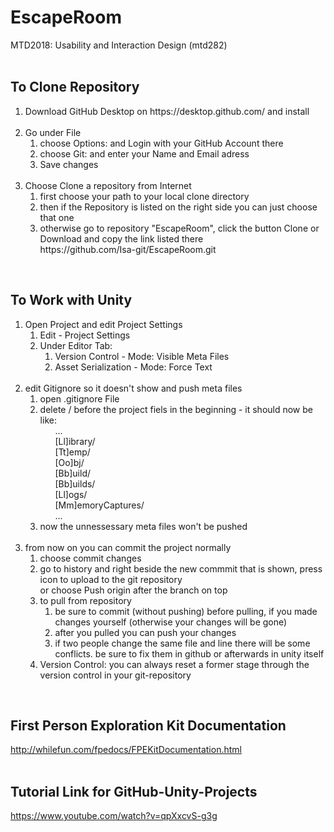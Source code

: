 # EscapeRoom
MTD2018: Usability and Interaction Design (mtd282)
<br><br>

To Clone Repository
--------------------------------------------------------------------------------------------------------------------
<ol>
	<li> Download GitHub Desktop on https://desktop.github.com/ and install</li><br>
	<li>Go under File
		<ol>
			<li>choose Options: and Login with your GitHub Account there</li>
			<li>choose Git: and enter your Name and Email adress</li>
			<li>Save changes</li>
		</ol>
	</li><br>
	<li>Choose Clone a repository from Internet
		<ol>
			<li>first choose your path to your local clone directory</li>
			<li>then if the Repository is listed on the right side you can just choose that one</li>
			<li>otherwise go to repository "EscapeRoom", click the button Clone or Download and copy the link listed 				    there<br>
			    https://github.com/Isa-git/EscapeRoom.git</li>
		</ol>
	</li>
</ol><br>

    
 To Work with Unity
--------------------------------------------------------------------------------------------------------------------   
<ol>
	<li>Open Project and edit Project Settings
	<ol>
		<li>Edit - Project Settings</li>
		<li>Under Editor Tab:
			<ol>
				<li>Version Control - Mode: Visible Meta Files</li>
				<li>Asset Serialization - Mode: Force Text</li>
			</ol>
		</li>
	</ol><br>
	<li>edit Gitignore so it doesn't show and push meta files
		<ol>
			<li>open .gitignore File</li>
			<li>delete / before the project fiels in the beginning - it should now be like:
				<ol>
					...<br>
					[Ll]ibrary/<br>
					[Tt]emp/<br>
					[Oo]bj/<br>
					[Bb]uild/<br>
					[Bb]uilds/<br>
					[Ll]ogs/<br>
					[Mm]emoryCaptures/<br>
					...
				</ol>
			</li>
			<li>now the unnessessary meta files won't be pushed</li>
		</ol>
	</li><br>
	<li>from now on you can commit the project normally
		<ol>
			<li>choose commit changes</li>
			<li>go to history and right beside the new commmit that is shown, press icon to upload to the git repository<br>
			    or choose Push origin after the branch on top<br></li>
			<li>to pull from repository 
				<ol>
					<li>be sure to commit (without pushing) before pulling, if you made changes yourself (otherwise 					    your changes  will be gone)</li>
					<li>after you pulled you can push your changes</li>
					<li>if two people change the same file and line there will be some conflicts. be sure to fix 						    them in github or afterwards in unity itself</li>
				</ol>
			</li>
			<li>Version Control: you can always reset a former stage through the version control in your git-repository</li>
		</ol>
	</li>
</ol><br>

First Person Exploration Kit Documentation
--------------------------------------------------------------------------------------------------------------------
http://whilefun.com/fpedocs/FPEKitDocumentation.html<br><br>


Tutorial Link for GitHub-Unity-Projects
--------------------------------------------------------------------------------------------------------------------
https://www.youtube.com/watch?v=qpXxcvS-g3g
